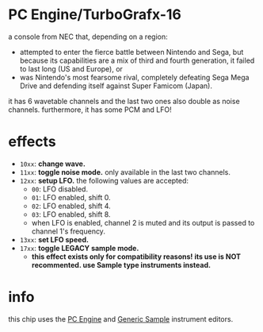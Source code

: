 # PC Engine/TurboGrafx-16

a console from NEC that, depending on a region:
- attempted to enter the fierce battle between Nintendo and Sega, but because its capabilities are a mix of third and fourth generation, it failed to last long (US and Europe), or
- was Nintendo's most fearsome rival, completely defeating Sega Mega Drive and defending itself against Super Famicom (Japan).

it has 6 wavetable channels and the last two ones also double as noise channels.
furthermore, it has some PCM and LFO!

# effects

- `10xx`: **change wave.**
- `11xx`: **toggle noise mode.** only available in the last two channels.
- `12xx`: **setup LFO.** the following values are accepted:
  - `00`: LFO disabled.
  - `01`: LFO enabled, shift 0.
  - `02`: LFO enabled, shift 4.
  - `03`: LFO enabled, shift 8.
  - when LFO is enabled, channel 2 is muted and its output is passed to channel 1's frequency.
- `13xx`: **set LFO speed.**
- `17xx`: **toggle LEGACY sample mode.**
  - **this effect exists only for compatibility reasons! its use is NOT recommented. use Sample type instruments instead.**

# info

this chip uses the [PC Engine](../4-instrument/pce.md) and [Generic Sample](../4-instrument/sample.md) instrument editors.
